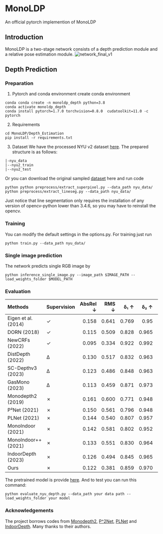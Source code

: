 # MonoLDP
An official pytorch implemention of MonoLDP
## Introduction
MonoLDP is a two-stage network consists of a depth prediction module and a relative pose estimation module. 
![network_final_v1](https://github.com/user-attachments/assets/b2feea0a-ecbc-426c-87ec-c18254bb8911)

## Depth Prediction
### Preparation
1. Pytorch and conda environment
create conda environment
```
conda conda create -n monoldp_depth python=3.8
conda activate monoldp_depth
conda install pytorch=1.7.0 torchvision=0.8.0  cudatoolkit=11.0 -c pytorch
```
2. Requirements
```
cd MonoLDP/Depth_Estimation
pip install -r requirements.txt
```
3. Dataset
We have the processed NYU v2 dataset [here](https://drive.google.com/file/d/1AXUq0zHJQsWQ13DRSCUEiuAzeljOgefn/view?usp=drive_link). The prepared structure is as follows:
```
|-nyu_data
|--nyu2_train
|--nyu2_test
```
Or you can download the original sampled [dataset](https://drive.google.com/file/d/1WoOZOBpOWfmwe7bknWS5PMUCLBPFKTOw/view) here and run code

```
python python preprocess/extract_superpixel.py --data_path nyu_data/
python preprocess/extract_lineseg.py --data_path nyu_data/
```
Just notice that line segmentation only requires the installation of any version of opencv-python lower than 3.4.6, so you may have to reinstall the opencv.

### Training
You can modify the default settings in the options.py. For training just run
```
python train.py --data_path nyu_data/
```
### Single image prediction
The network predicts single RGB image by 
```
python inference_single_image.py --image_path $IMAGE_PATH --load_weights_folder $MODEL_PATH
```

### Evaluation
| Methods             | Supervision   |   AbsRel ↓ |   RMS ↓ |   δ₁ ↑ |   δ₂ ↑ |   δ₃ ↑ |
|:--------------------|:--------------|-----------:|--------:|-------:|-------:|-------:|
| Eigen et al. (2014) | ✓             |      0.158 |   0.641 |  0.769 |  0.95  |  0.988 |
| DORN (2018)         | ✓             |      0.115 |   0.509 |  0.828 |  0.965 |  0.992 |
| NewCRFs (2022)      | ✓             |      0.095 |   0.334 |  0.922 |  0.992 |  0.998 |
| DistDepth (2022)    | Δ             |      0.130 |   0.517 |  0.832 |  0.963 |  0.990 |
| SC-Depthv3 (2023)   | Δ             |      0.123 |   0.486 |  0.848 |  0.963 |  0.991 |
| GasMono (2023)      | Δ             |      0.113 |   0.459 |  0.871 |  0.973 |  0.992 |
| Monodepth2 (2019)   | ✗             |      0.161 |   0.600 |  0.771 |  0.948 |  0.987 |
| P²Net (2021)        | ✗             |      0.150 |   0.561 |  0.796 |  0.948 |  0.986 |
| PLNet (2021)        | ✗             |      0.144 |   0.540 |  0.807 |  0.957 |  0.990 |
| MonoIndoor (2021)   | ✗             |      0.142 |   0.581 |  0.802 |  0.952 |  0.990 |
| MonoIndoor++ (2021) | ✗             |      0.133 |   0.551 |  0.830 |  0.964 |  0.991 |
| IndoorDepth (2023)  | ✗             |      0.126 |   0.494 |  0.845 |  0.965 |  0.991 |
| Ours                | ✗             |      0.122 |   0.381 |  0.859 |  0.970 |  0.994 |

The pretrained model is provide [here](https://drive.google.com/file/d/1jh_RDYTmCKIGlIuon_i3qxirAYbN2HAX/view?usp=drive_link). And to test you can run this command:
```
python evaluate_nyu_depth.py --data_path your data path --load_weights_folder your model
```

### Acknowledgements
The project borrows codes from [Monodepth2](https://github.com/nianticlabs/monodepth2), [P^2Net](https://github.com/svip-lab/Indoor-SfMLearner), [PLNet](https://github.com/HalleyJiang/PLNet/tree/main) and [IndoorDepth](https://github.com/fcntes/IndoorDepth/tree/main). Many thanks to their authors.
